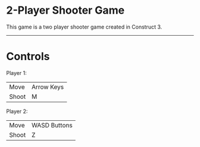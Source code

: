 # 2-Player Shooter Game
This game is a two player shooter game created in Construct 3.

---
# Controls
Player 1:
<table>
  <tr>
    <td>Move</td>
    <td>Arrow Keys</td>
  </tr>
  <tr>
    <td>Shoot</td>
    <td>M</td>
  </tr>
</table>

Player 2:
<table>
  <tr>
    <td>Move</td>
    <td>WASD Buttons</td>
  </tr>
  <tr>
    <td>Shoot</td>
    <td>Z</td>
  </tr>
</table>

